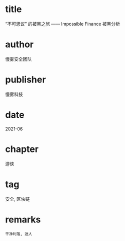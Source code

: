 # title
“不可思议” 的被黑之旅 —— Impossible Finance 被黑分析

# author
慢雾安全团队

# publisher
慢雾科技

# date
2021-06

# chapter
游侠

# tag
安全, 区块链

# remarks
`干净利落, 迷人`
